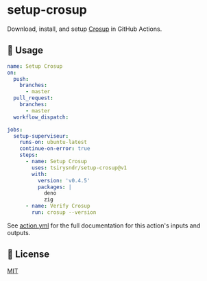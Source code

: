 # setup-crosup

Download, install, and setup [Crosup](https://github.com/tsirysndr/crosup) in GitHub Actions.

## 🚀 Usage

```yaml
name: Setup Crosup
on:
  push:
    branches:
      - master
  pull_request:
    branches:
      - master
  workflow_dispatch:

jobs:
  setup-superviseur:
    runs-on: ubuntu-latest
    continue-on-error: true
    steps:
      - name: Setup Crosup
        uses: tsirysndr/setup-crosup@v1
        with:
          version: 'v0.4.5'
          packages: |
            deno
            zig
      - name: Verify Crosup
        run: crosup --version
```

See [action.yml](action.yml) for the full documentation for this action's inputs and outputs.

## 📝 License
[MIT](LICENSE)